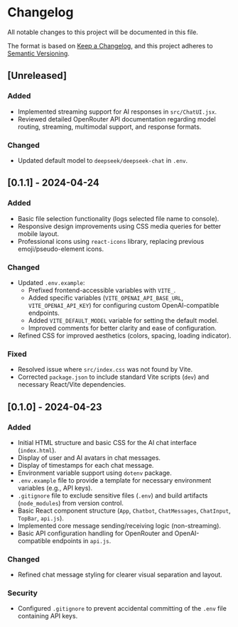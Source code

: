# Changelog

All notable changes to this project will be documented in this file.

The format is based on [Keep a Changelog](https://keepachangelog.com/en/1.0.0/),
and this project adheres to [Semantic Versioning](https://semver.org/spec/v2.0.0.html).

## [Unreleased]
### Added
- Implemented streaming support for AI responses in `src/ChatUI.jsx`.
- Reviewed detailed OpenRouter API documentation regarding model routing, streaming, multimodal support, and response formats.
### Changed
- Updated default model to `deepseek/deepseek-chat` in `.env`.

## [0.1.1] - 2024-04-24
### Added
- Basic file selection functionality (logs selected file name to console).
- Responsive design improvements using CSS media queries for better mobile layout.
- Professional icons using `react-icons` library, replacing previous emoji/pseudo-element icons.

### Changed
- Updated `.env.example`:
  - Prefixed frontend-accessible variables with `VITE_`.
  - Added specific variables (`VITE_OPENAI_API_BASE_URL`, `VITE_OPENAI_API_KEY`) for configuring custom OpenAI-compatible endpoints.
  - Added `VITE_DEFAULT_MODEL` variable for setting the default model.
  - Improved comments for better clarity and ease of configuration.
- Refined CSS for improved aesthetics (colors, spacing, loading indicator).

### Fixed
- Resolved issue where `src/index.css` was not found by Vite.
- Corrected `package.json` to include standard Vite scripts (`dev`) and necessary React/Vite dependencies.

## [0.1.0] - 2024-04-23

### Added
- Initial HTML structure and basic CSS for the AI chat interface (`index.html`).
- Display of user and AI avatars in chat messages.
- Display of timestamps for each chat message.
- Environment variable support using `dotenv` package.
- `.env.example` file to provide a template for necessary environment variables (e.g., API keys).
- `.gitignore` file to exclude sensitive files (`.env`) and build artifacts (`node_modules`) from version control.
- Basic React component structure (`App`, `Chatbot`, `ChatMessages`, `ChatInput`, `TopBar`, `api.js`).
- Implemented core message sending/receiving logic (non-streaming).
- Basic API configuration handling for OpenRouter and OpenAI-compatible endpoints in `api.js`.

### Changed
- Refined chat message styling for clearer visual separation and layout.

### Security
- Configured `.gitignore` to prevent accidental committing of the `.env` file containing API keys.
